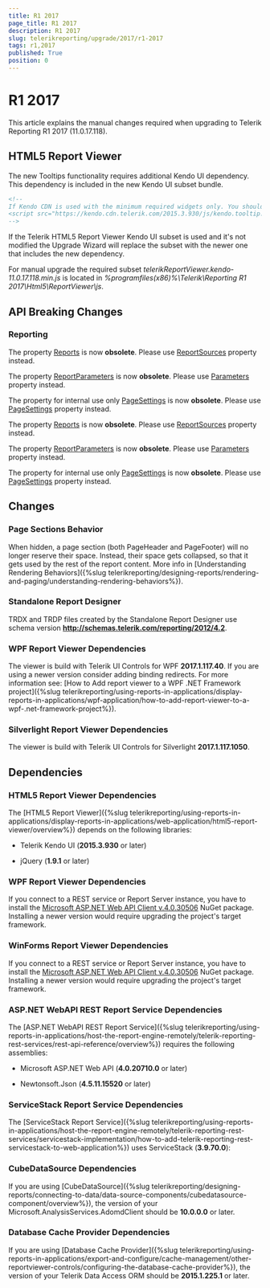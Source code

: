 ```yaml
---
title: R1 2017
page_title: R1 2017 
description: R1 2017
slug: telerikreporting/upgrade/2017/r1-2017
tags: r1,2017
published: True
position: 0
---
```


# R1 2017

This article explains the manual changes required when upgrading to Telerik Reporting R1 2017 (11.0.17.118).

## HTML5 Report Viewer

The new Tooltips functionality requires additional Kendo UI dependency. This dependency is included in the new Kendo UI subset bundle. 
    
````html
<!--
If Kendo CDN is used with the minimum required widgets only. You should add the following one:
<script src="https://kendo.cdn.telerik.com/2015.3.930/js/kendo.tooltip.min.js" /script>
-->
````

If the Telerik HTML5 Report Viewer Kendo UI subset is used and it's not modified the Upgrade Wizard will replace the subset with the newer one that includes the new dependency. 

For manual upgrade the required subset _telerikReportViewer.kendo-11.0.17.118.min.js_ is located in _%programfiles(x86)%\Telerik\Reporting R1 2017\Html5\ReportViewer\js_. 

## API Breaking Changes

### Reporting

The property [Reports](/reporting/api/Telerik.Reporting.IReportDocument#Telerik_Reporting_IReportDocument_Reports) is now __obsolete__. Please use [ReportSources](/reporting/api/Telerik.Reporting.IReportDocument#Telerik_Reporting_IReportDocument_ReportSources) property instead. 

The property [ReportParameters](/reporting/api/Telerik.Reporting.IReportDocument#Telerik_Reporting_IReportDocument_ReportParameters) is now __obsolete__. Please use [Parameters](/reporting/api/Telerik.Reporting.ReportSource#Telerik_Reporting_ReportSource_Parameters) property instead. 

The property for internal use only [PageSettings](/reporting/api/Telerik.Reporting.IReportDocument#Telerik_Reporting_IReportDocument_PageSettings) is now __obsolete__. Please use [PageSettings](/reporting/api/Telerik.Reporting.Report#Telerik_Reporting_Report_PageSettings) property instead. 

The property [Reports](/reporting/api/Telerik.Reporting.ReportBook#Telerik_Reporting_ReportBook_Reports) is now __obsolete__. Please use [ReportSources](/reporting/api/Telerik.Reporting.ReportBook#Telerik_Reporting_ReportBook_ReportSources) property instead. 

The property [ReportParameters](/reporting/api/Telerik.Reporting.ReportBook#Telerik_Reporting_ReportBook_ReportParameters) is now __obsolete__. Please use [Parameters](/reporting/api/Telerik.Reporting.ReportSource#Telerik_Reporting_ReportSource_Parameters) property instead. 

The property for internal use only [PageSettings](/reporting/api/Telerik.Reporting.ReportBook#Telerik_Reporting_ReportBook_PageSettings) is now __obsolete__. Please use [PageSettings](/reporting/api/Telerik.Reporting.Report#Telerik_Reporting_Report_PageSettings) property instead. 

## Changes

### Page Sections Behavior

When hidden, a page section (both PageHeader and PageFooter) will no longer reserve their space. Instead, their space gets collapsed, so that it gets used by the rest of the report content. More info in [Understanding Rendering Behaviors]({%slug telerikreporting/designing-reports/rendering-and-paging/understanding-rendering-behaviors%}).

### Standalone Report Designer

TRDX and TRDP files created by the Standalone Report Designer use schema version __http://schemas.telerik.com/reporting/2012/4.2__. 

### WPF Report Viewer Dependencies

The viewer is build with Telerik UI Controls for WPF __2017.1.117.40__. If you are using a newer version consider adding binding redirects. For more information see: [How to Add report viewer to a WPF .NET Framework project]({%slug telerikreporting/using-reports-in-applications/display-reports-in-applications/wpf-application/how-to-add-report-viewer-to-a-wpf-.net-framework-project%}).

### Silverlight Report Viewer Dependencies

The viewer is build with Telerik UI Controls for Silverlight __2017.1.117.1050__. 

## Dependencies

### HTML5 Report Viewer Dependencies

The [HTML5 Report Viewer]({%slug telerikreporting/using-reports-in-applications/display-reports-in-applications/web-application/html5-report-viewer/overview%}) depends on the following libraries: 

* Telerik Kendo UI (__2015.3.930__ or later) 

* jQuery (__1.9.1__ or later) 

### WPF Report Viewer Dependencies

If you connect to a REST service or Report Server instance, you have to install the [Microsoft ASP.NET Web API Client v.4.0.30506](https://www.nuget.org/packages/Microsoft.AspNet.WebApi.Client/4.0.30506) NuGet package. Installing a newer version would require upgrading the project's target framework. 

### WinForms Report Viewer Dependencies

If you connect to a REST service or Report Server instance, you have to install the [Microsoft ASP.NET Web API Client v.4.0.30506](https://www.nuget.org/packages/Microsoft.AspNet.WebApi.Client/4.0.30506) NuGet package. Installing a newer version would require upgrading the project's target framework. 

### ASP.NET WebAPI REST Report Service Dependencies

The [ASP.NET WebAPI REST Report Service]({%slug telerikreporting/using-reports-in-applications/host-the-report-engine-remotely/telerik-reporting-rest-services/rest-api-reference/overview%}) requires the following assemblies: 

* Microsoft ASP.NET Web API (__4.0.20710.0__ or later) 

* Newtonsoft.Json (__4.5.11.15520__ or later) 

### ServiceStack Report Service Dependencies

The [ServiceStack Report Service]({%slug telerikreporting/using-reports-in-applications/host-the-report-engine-remotely/telerik-reporting-rest-services/servicestack-implementation/how-to-add-telerik-reporting-rest-servicestack-to-web-application%}) uses ServiceStack (__3.9.70.0__): 

### CubeDataSource Dependencies

If you are using [CubeDataSource]({%slug telerikreporting/designing-reports/connecting-to-data/data-source-components/cubedatasource-component/overview%}), the version of your Microsoft.AnalysisServices.AdomdClient should be __10.0.0.0__ or later. 

### Database Cache Provider Dependencies

If you are using [Database Cache Provider]({%slug telerikreporting/using-reports-in-applications/export-and-configure/cache-management/other-reportviewer-controls/configuring-the-database-cache-provider%}), the version of your Telerik Data Access ORM should be __2015.1.225.1__ or later. 
